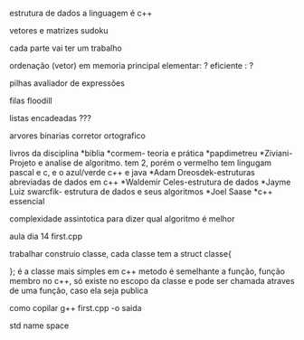estrutura de dados a linguagem é c++

vetores e matrizes
    sudoku

cada parte vai ter um trabalho 

ordenação (vetor) em memoria principal
    elementar: ? 
    eficiente : ?

pilhas 
    avaliador de expressões 

filas
    floodill

listas encadeadas 
???

arvores binarias 
    corretor ortografico  


livros da disciplina 
*biblia 
*cormem- teoria e prática 
*papdimetreu 
*Ziviani- Projeto e analise de algoritmo. tem 2, porém o vermelho tem lingugam pascal e c, e o azul/verde c++ e java
*Adam Dreosdek-estruturas abreviadas de dados em c++ 
*Waldemir Celes-estrutura de dados
*Jayme Luiz swarcfik- estrutura de dados e seus algoritmos 
*Joel Saase
*c++ essencial


complexidade assintotica para dizer qual algoritmo é melhor 


aula dia 14
first.cpp

trabalhar construio classe, cada classe tem
a struct classe{
   
};
é a classe mais simples em c++
metodo é semelhante a função, função membro no c++, só existe no escopo da classe e pode ser chamada atraves de uma função, caso ela seja publica 


como copilar
g++ first.cpp -o saida 

std name space